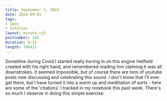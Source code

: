 ```yaml
---
title: September 1, 2024
date: 2024-09-01
tags:
- 1min
- notation
layout: minute.njk
postnumber: 245
duration: 0:25
length: 749412
---
```

Sometime during Covid I started really honing in on this engine Hetfield created with his right hand, and remembered reading him claiming it was all downstrokes. It seemed impossible, but of course there are tons of youtube posts now discussing and celebrating this sound. I don't know that I'll ever get there, but I have turned it into a warm up and meditiation of sorts - here are some of the 'citations' I tracked in my notebook this past week. There's so much I observe in doing this simple exercise. 